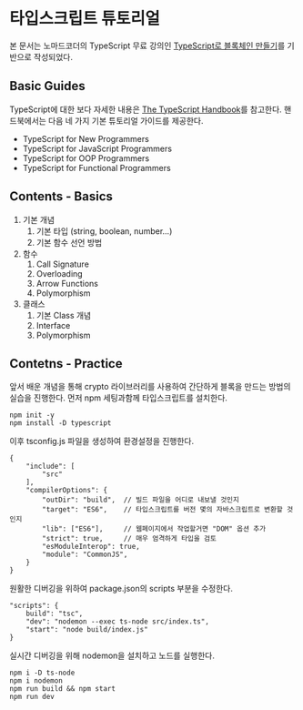 # 타입스크립트 튜토리얼

본 문서는 노마드코더의 TypeScript 무료 강의인 [TypeScript로 블록체인 만들기](https://nomadcoders.co/typescript-for-beginners)를 기반으로 작성되었다.

## Basic Guides

TypeScript에 대한 보다 자세한 내용은 [The TypeScript Handbook](https://www.typescriptlang.org/docs/handbook/intro.html)를 참고한다.
핸드북에서는 다음 네 가지 기본 튜토리얼 가이드를 제공한다.

-   TypeScript for New Programmers
-   TypeScript for JavaScript Programmers
-   TypeScript for OOP Programmers
-   TypeScript for Functional Programmers

## Contents - Basics

1. 기본 개념
    1. 기본 타입 (string, boolean, number...)
    2. 기본 함수 선언 방법
2. 함수
    1. Call Signature
    2. Overloading
    3. Arrow Functions
    4. Polymorphism
3. 클래스
    1. 기본 Class 개념
    2. Interface
    3. Polymorphism

## Contetns - Practice

앞서 배운 개념을 통해 crypto 라이브러리를 사용하여 간단하게 블록을 만드는 방법의 실습을 진행한다.
먼저 npm 세팅과함께 타입스크립트를 설치한다.

```
npm init -y
npm install -D typescript
```

이후 tsconfig.js 파일을 생성하여 환경설정을 진행한다.

```
{
    "include": [
        "src"
    ],
    "compilerOptions": {
        "outDir": "build",  // 빌드 파일을 어디로 내보낼 것인지
        "target": "ES6",    // 타입스크립트를 버전 몇의 자바스크립트로 변환할 것인지
        "lib": ["ES6"],     // 웹페이지에서 작업할거면 "DOM" 옵션 추가
        "strict": true,     // 매우 엄격하게 타입을 검토
        "esModuleInterop": true,
        "module": "CommonJS",
    }
}
```

원활한 디버깅을 위하여 package.json의 scripts 부분을 수정한다.

```
"scripts": {
    build": "tsc",
    "dev": "nodemon --exec ts-node src/index.ts",
    "start": "node build/index.js"
}
```

실시간 디버깅을 위해 nodemon을 설치하고 노드를 실행한다.

```
npm i -D ts-node
npm i nodemon
npm run build && npm start
npm run dev
```
